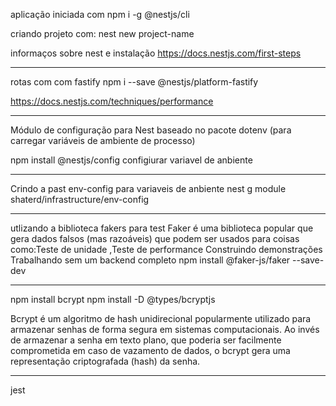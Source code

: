 aplicação iniciada com  npm i -g @nestjs/cli

criando projeto com:  nest new project-name

informaços sobre nest e instalação https://docs.nestjs.com/first-steps

---
rotas com com fastify npm i --save @nestjs/platform-fastify

https://docs.nestjs.com/techniques/performance

---

Módulo de configuração para Nest baseado no pacote dotenv (para carregar variáveis ​​de ambiente de processo)

npm install @nestjs/config configiurar variavel de anbiente

---
Crindo a past env-config para variaveis de anbiente
nest g module shaterd/infrastructure/env-config

---
utlizando a biblioteca fakers para test
Faker é uma biblioteca popular que gera dados falsos (mas razoáveis) que podem ser usados ​​para coisas como:Teste de unidade ,Teste de performance
Construindo demonstrações
Trabalhando sem um backend completo
npm install @faker-js/faker --save-dev

---
npm install bcrypt
npm install -D @types/bcryptjs

Bcrypt é um algoritmo de hash unidirecional popularmente utilizado para armazenar senhas de forma segura em sistemas computacionais. Ao invés de armazenar a senha em texto plano, que poderia ser facilmente comprometida em caso de vazamento de dados, o bcrypt gera uma representação criptografada (hash) da senha.

---

jest



